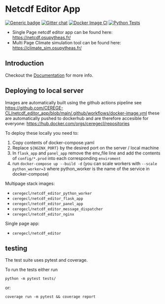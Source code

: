 # Netcdf Editor App
[![Generic badge](https://img.shields.io/badge/Docs-up-green.svg)](https://cerege-cl.github.io/netcdf_editor_app/)
[![Gitter chat](https://badges.gitter.im/gitterHQ/gitter.png)](https://gitter.im/netcdf_editor_app/community)
[![Docker Image CI](https://github.com/CEREGE-CL/netcdf_editor_app/actions/workflows/docker-image.yml/badge.svg)](https://github.com/CEREGE-CL/netcdf_editor_app/actions/workflows/docker-image.yml)
[![Python Tests](https://github.com/CEREGE-CL/netcdf_editor_app/actions/workflows/python-app-flask-test.yml/badge.svg)](https://github.com/CEREGE-CL/netcdf_editor_app/actions/workflows/python-app-flask-test.yml)



- Single Page netcdf editor app can be found here: https://netcdf.osupytheas.fr/
- Multi Page Climate simulation tool can be found here: https://climate_sim.osupytheas.fr/

## Introduction

Checkout the [Documentation](https://cerege-cl.github.io/netcdf_editor_app/) for more info.

## Deploying to local server

Images are automatically built using the github actions pipeline see https://github.com/CEREGE-CL/netcdf_editor_app/blob/main/.github/workflows/docker-image.yml these are automatically pushed to dockerhub and are therefore accesible for everyone: https://hub.docker.com/orgs/ceregecl/repositories

To deploy these locally you need to:
1. Copy contents of docker-compose.yaml
1. Replace `${NGINX_PORT}` by the desired port on the server / local machine
1. In `flask_app` and `panel_app` remove the env_file line and add the contents of `config/*.prod` into each corresponding `enviroment`
1. run `docker-compose up --build -d` (you can scale workers with `--scale python_worker=3` where python_worker is the name of the service in docker-compose)

Multipage stack images:
- `ceregecl/netcdf_editor_python_worker`
- `ceregecl/netcdf_editor_flask_app`
- `ceregecl/netcdf_editor_panel_app`
- `ceregecl/netcdf_editor_message_dispatcher`
- `ceregecl/netcdf_editor_nginx`

Single page app:
- `ceregecl/netcdf_editor`


## testing

The test suite uses pytest and coverage.

To run the tests either run
```shell
python -m pytest tests/
```
or:
```shell
coverage run -m pytest && coverage report
```

